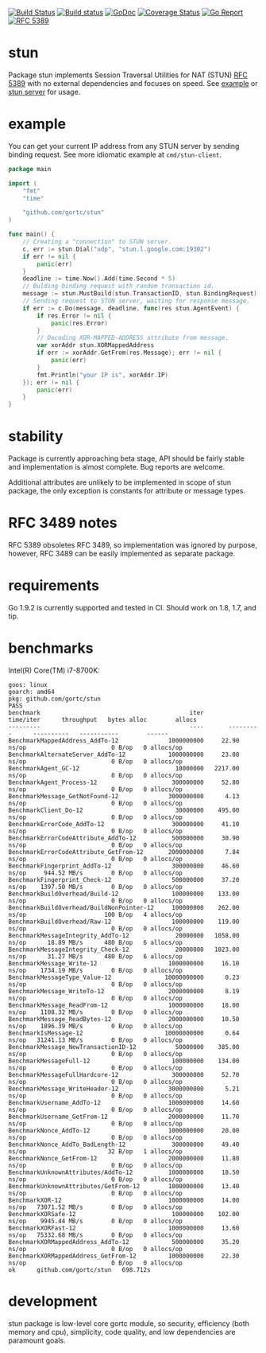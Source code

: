 [![Build Status](https://travis-ci.org/gortc/stun.svg)](https://travis-ci.org/gortc/stun)
[![Build status](https://ci.appveyor.com/api/projects/status/fw3drn3k52mf5ghw/branch/master?svg=true)](https://ci.appveyor.com/project/ernado/stun-j08g0/branch/master)
[![GoDoc](https://godoc.org/github.com/gortc/stun?status.svg)](http://godoc.org/github.com/gortc/stun)
[![Coverage Status](https://coveralls.io/repos/github/gortc/stun/badge.svg?branch=master)](https://coveralls.io/github/gortc/stun?branch=master)
[![Go Report](https://goreportcard.com/badge/github.com/gortc/stun?camo=retarded)](http://goreportcard.com/report/gortc/stun)
[![RFC 5389](https://img.shields.io/badge/RFC-5389-blue.svg)](https://tools.ietf.org/html/rfc5389)

# stun
Package stun implements Session Traversal Utilities for
NAT (STUN) [RFC 5389](https://tools.ietf.org/html/rfc5389) with no external dependencies and focuses on speed.
See [example](https://godoc.org/github.com/gortc/stun#example-Message)
or [stun server](https://github.com/gortc/stund) for usage.

# example
You can get your current IP address from any STUN server by sending
binding request. See more idiomatic example at `cmd/stun-client`.
```go
package main

import (
	"fmt"
	"time"

	"github.com/gortc/stun"
)

func main() {
	// Creating a "connection" to STUN server.
	c, err := stun.Dial("udp", "stun.l.google.com:19302")
	if err != nil {
		panic(err)
	}
	deadline := time.Now().Add(time.Second * 5)
	// Bulding binding request with random transaction id.
	message := stun.MustBuild(stun.TransactionID, stun.BindingRequest)
	// Sending request to STUN server, waiting for response message.
	if err := c.Do(message, deadline, func(res stun.AgentEvent) {
		if res.Error != nil {
			panic(res.Error)
		}
		// Decoding XOR-MAPPED-ADDRESS attribute from message.
		var xorAddr stun.XORMappedAddress
		if err := xorAddr.GetFrom(res.Message); err != nil {
			panic(err)
		}
		fmt.Println("your IP is", xorAddr.IP)
	}); err != nil {
		panic(err)
	}
}
```

# stability
Package is currently approaching beta stage, API should be fairly stable
and implementation is almost complete. Bug reports are welcome.

Additional attributes are unlikely to be implemented in scope of stun package,
the only exception is constants for attribute or message types.

# RFC 3489 notes
RFC 5389 obsoletes RFC 3489, so implementation was ignored by purpose, however,
RFC 3489 can be easily implemented as separate package.

# requirements
Go 1.9.2 is currently supported and tested in CI. Should work on 1.8, 1.7, and tip.

# benchmarks

Intel(R) Core(TM) i7-8700K:

```
goos: linux
goarch: amd64
pkg: github.com/gortc/stun
PASS
benchmark                                          iter       time/iter      throughput   bytes alloc        allocs
---------                                          ----       ---------      ----------   -----------        ------
BenchmarkMappedAddress_AddTo-12              1000000000     22.90 ns/op                        0 B/op   0 allocs/op
BenchmarkAlternateServer_AddTo-12            1000000000     23.00 ns/op                        0 B/op   0 allocs/op
BenchmarkAgent_GC-12                           10000000   2217.00 ns/op                        0 B/op   0 allocs/op
BenchmarkAgent_Process-12                     300000000     52.80 ns/op                        0 B/op   0 allocs/op
BenchmarkMessage_GetNotFound-12              3000000000      4.13 ns/op                        0 B/op   0 allocs/op
BenchmarkClient_Do-12                          30000000    495.00 ns/op                        0 B/op   0 allocs/op
BenchmarkErrorCode_AddTo-12                   300000000     41.10 ns/op                        0 B/op   0 allocs/op
BenchmarkErrorCodeAttribute_AddTo-12          500000000     30.90 ns/op                        0 B/op   0 allocs/op
BenchmarkErrorCodeAttribute_GetFrom-12       2000000000      7.84 ns/op                        0 B/op   0 allocs/op
BenchmarkFingerprint_AddTo-12                 300000000     46.60 ns/op     944.52 MB/s        0 B/op   0 allocs/op
BenchmarkFingerprint_Check-12                 500000000     37.20 ns/op    1397.50 MB/s        0 B/op   0 allocs/op
BenchmarkBuildOverhead/Build-12               100000000    133.00 ns/op                        0 B/op   0 allocs/op
BenchmarkBuildOverhead/BuildNonPointer-12     100000000    262.00 ns/op                      100 B/op   4 allocs/op
BenchmarkBuildOverhead/Raw-12                 100000000    119.00 ns/op                        0 B/op   0 allocs/op
BenchmarkMessageIntegrity_AddTo-12             20000000   1058.00 ns/op      18.89 MB/s      480 B/op   6 allocs/op
BenchmarkMessageIntegrity_Check-12             20000000   1023.00 ns/op      31.27 MB/s      480 B/op   6 allocs/op
BenchmarkMessage_Write-12                    1000000000     16.10 ns/op    1734.19 MB/s        0 B/op   0 allocs/op
BenchmarkMessageType_Value-12               10000000000      0.23 ns/op                        0 B/op   0 allocs/op
BenchmarkMessage_WriteTo-12                  2000000000      8.19 ns/op                        0 B/op   0 allocs/op
BenchmarkMessage_ReadFrom-12                 1000000000     18.00 ns/op    1108.32 MB/s        0 B/op   0 allocs/op
BenchmarkMessage_ReadBytes-12                2000000000     10.50 ns/op    1896.39 MB/s        0 B/op   0 allocs/op
BenchmarkIsMessage-12                       10000000000      0.64 ns/op   31241.13 MB/s        0 B/op   0 allocs/op
BenchmarkMessage_NewTransactionID-12           50000000    385.00 ns/op                        0 B/op   0 allocs/op
BenchmarkMessageFull-12                       100000000    134.00 ns/op                        0 B/op   0 allocs/op
BenchmarkMessageFullHardcore-12               300000000     52.70 ns/op                        0 B/op   0 allocs/op
BenchmarkMessage_WriteHeader-12              3000000000      5.21 ns/op                        0 B/op   0 allocs/op
BenchmarkUsername_AddTo-12                   1000000000     14.60 ns/op                        0 B/op   0 allocs/op
BenchmarkUsername_GetFrom-12                 2000000000     11.70 ns/op                        0 B/op   0 allocs/op
BenchmarkNonce_AddTo-12                      1000000000     20.00 ns/op                        0 B/op   0 allocs/op
BenchmarkNonce_AddTo_BadLength-12             300000000     49.40 ns/op                       32 B/op   1 allocs/op
BenchmarkNonce_GetFrom-12                    2000000000     11.80 ns/op                        0 B/op   0 allocs/op
BenchmarkUnknownAttributes/AddTo-12          1000000000     18.50 ns/op                        0 B/op   0 allocs/op
BenchmarkUnknownAttributes/GetFrom-12        1000000000     13.40 ns/op                        0 B/op   0 allocs/op
BenchmarkXOR-12                              1000000000     14.00 ns/op   73071.52 MB/s        0 B/op   0 allocs/op
BenchmarkXORSafe-12                           100000000    102.00 ns/op    9945.44 MB/s        0 B/op   0 allocs/op
BenchmarkXORFast-12                          1000000000     13.60 ns/op   75332.68 MB/s        0 B/op   0 allocs/op
BenchmarkXORMappedAddress_AddTo-12            500000000     35.20 ns/op                        0 B/op   0 allocs/op
BenchmarkXORMappedAddress_GetFrom-12         1000000000     22.30 ns/op                        0 B/op   0 allocs/op
ok  	github.com/gortc/stun	698.712s
```

# development

stun package is low-level core gortc module, so security, efficiency (both memory and cpu), simplicity,
code quality, and low dependencies are paramount goals.
